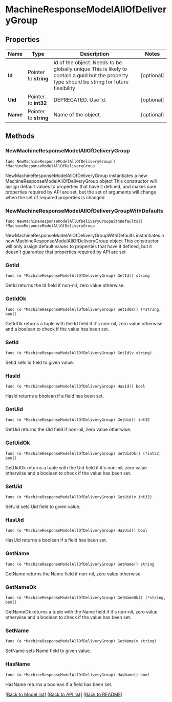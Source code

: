 # MachineResponseModelAllOfDeliveryGroup

## Properties

Name | Type | Description | Notes
------------ | ------------- | ------------- | -------------
**Id** | Pointer to **string** | Id of the object. Needs to be globally unique This is likely to contain a guid but the property type should be string for future flexibility | [optional] 
**Uid** | Pointer to **int32** | DEPRECATED. Use Id. | [optional] 
**Name** | Pointer to **string** | Name of the object. | [optional] 

## Methods

### NewMachineResponseModelAllOfDeliveryGroup

`func NewMachineResponseModelAllOfDeliveryGroup() *MachineResponseModelAllOfDeliveryGroup`

NewMachineResponseModelAllOfDeliveryGroup instantiates a new MachineResponseModelAllOfDeliveryGroup object
This constructor will assign default values to properties that have it defined,
and makes sure properties required by API are set, but the set of arguments
will change when the set of required properties is changed

### NewMachineResponseModelAllOfDeliveryGroupWithDefaults

`func NewMachineResponseModelAllOfDeliveryGroupWithDefaults() *MachineResponseModelAllOfDeliveryGroup`

NewMachineResponseModelAllOfDeliveryGroupWithDefaults instantiates a new MachineResponseModelAllOfDeliveryGroup object
This constructor will only assign default values to properties that have it defined,
but it doesn't guarantee that properties required by API are set

### GetId

`func (o *MachineResponseModelAllOfDeliveryGroup) GetId() string`

GetId returns the Id field if non-nil, zero value otherwise.

### GetIdOk

`func (o *MachineResponseModelAllOfDeliveryGroup) GetIdOk() (*string, bool)`

GetIdOk returns a tuple with the Id field if it's non-nil, zero value otherwise
and a boolean to check if the value has been set.

### SetId

`func (o *MachineResponseModelAllOfDeliveryGroup) SetId(v string)`

SetId sets Id field to given value.

### HasId

`func (o *MachineResponseModelAllOfDeliveryGroup) HasId() bool`

HasId returns a boolean if a field has been set.

### GetUid

`func (o *MachineResponseModelAllOfDeliveryGroup) GetUid() int32`

GetUid returns the Uid field if non-nil, zero value otherwise.

### GetUidOk

`func (o *MachineResponseModelAllOfDeliveryGroup) GetUidOk() (*int32, bool)`

GetUidOk returns a tuple with the Uid field if it's non-nil, zero value otherwise
and a boolean to check if the value has been set.

### SetUid

`func (o *MachineResponseModelAllOfDeliveryGroup) SetUid(v int32)`

SetUid sets Uid field to given value.

### HasUid

`func (o *MachineResponseModelAllOfDeliveryGroup) HasUid() bool`

HasUid returns a boolean if a field has been set.

### GetName

`func (o *MachineResponseModelAllOfDeliveryGroup) GetName() string`

GetName returns the Name field if non-nil, zero value otherwise.

### GetNameOk

`func (o *MachineResponseModelAllOfDeliveryGroup) GetNameOk() (*string, bool)`

GetNameOk returns a tuple with the Name field if it's non-nil, zero value otherwise
and a boolean to check if the value has been set.

### SetName

`func (o *MachineResponseModelAllOfDeliveryGroup) SetName(v string)`

SetName sets Name field to given value.

### HasName

`func (o *MachineResponseModelAllOfDeliveryGroup) HasName() bool`

HasName returns a boolean if a field has been set.


[[Back to Model list]](../README.md#documentation-for-models) [[Back to API list]](../README.md#documentation-for-api-endpoints) [[Back to README]](../README.md)


